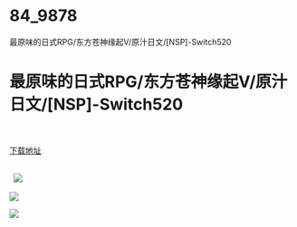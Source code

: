 # 84_9878
最原味的日式RPG/东方苍神缘起V/原汁日文/[NSP]-Switch520
# 最原味的日式RPG/东方苍神缘起V/原汁日文/[NSP]-Switch520
 <br/></br>
[下载地址](https://www.switch520.cc/article/9878 "下载地址")
<br/></br>

<p><span style="color: #ffffff;"><strong>&nbsp; <img src="https://www.switch520.cc/muke_img/upload_art_editor_20210224-1_13e403e9838c6dd2fc28918d2978c8e5.jpg"> </strong></span></p>
<p><span style="color: #ffffff;"><strong><img src="https://www.switch520.cc/muke_img/upload_art_editor_20210224-1_bea7d7dd2585d5bad8e6eeba79142cf4.jpg"></strong></span></p>
<p><span style="color: #ffffff;"><strong><img src="https://www.switch520.cc/muke_img/upload_art_editor_20210224-1_693246f78462c9b0effc04564bfac55c.jpg"></strong></span></p>
<p><span style="color: #ffffff;"><strong>&nbsp;</strong></span></p>
